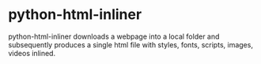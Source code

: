 # python-html-inliner
python-html-inliner downloads a webpage into a local folder and subsequently produces a single html file with styles, fonts, scripts, images, videos inlined.
